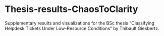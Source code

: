 # Thesis-results-ChaosToClarity
Supplementary results and visualizations for the BSc thesis “Classifying Helpdesk Tickets Under Low-Resource Conditions” by Thibault Giesbertz.
